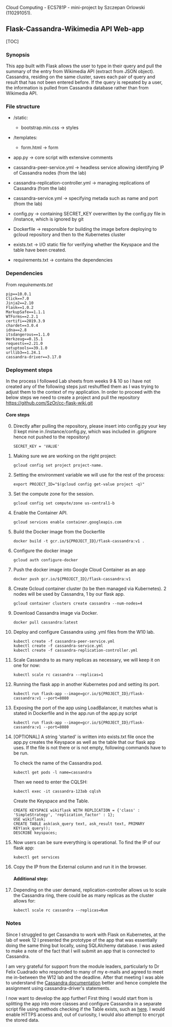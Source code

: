 Cloud Computing - ECS781P - mini-project by Szczepan Orlowski (110291051).

## Flask-Cassandra-Wikimedia API Web-app 

[TOC]



### Synopsis

This app built with Flask allows the user to type in their query and pull the summary of the entry from Wikimedia API (extract from JSON object). Cassandra, residing on the same cluster, saves each pair of query and result that has not been entered before. If the query is repeated by a user, the information is pulled from Cassandra database rather than from Wikimedia API.



### File structure

- /static:

  - bootstrap.min.css -> styles

- /templates:

  - form.html -> form

- app.py  -> core script with extensive comments

- cassandra-peer-service.yml -> headless service allowing identifying IP of Cassandra nodes (from the lab)

- cassandra-replication-controller.yml -> managing replications of Cassandra (from the lab)

- cassandra-service.yml -> specifying metada such as name and port (from the lab)

- config.py -> containing SECRET_KEY overwritten by the config.py file in /instance, which is ignored by git

- Dockerfile -> responsible for building the image before deploying to gcloud repository and then to the Kubernetes cluster

- exists.txt -> I/O static file for verifying whether the Keyspace and the table have been created.

- requirements.txt -> contains the dependencies

  

### Dependencies

From *requirements.txt* 

```
pip==10.0.1
Click==7.0
Jinja2==2.10
Flask==1.0.2
MarkupSafe==1.1.1
WTForms==2.2.1
certifi==2019.3.9
chardet==3.0.4
idna==2.8
itsdangerous==1.1.0
Werkzeug==0.15.1
requests==2.21.0
setuptools==39.1.0
urllib3==1.24.1
cassandra-driver==3.17.0
```



### Deployment steps

In the process I followed Lab sheets from weeks 9 & 10 so I have not created any of the following steps just reshuffled them as I was trying to adjust them to the context of my application. In order to proceed with the below steps we need to create a project and pull the repository https://github.com/SzOr/cc-flask-wiki.git

#### Core steps

0. Directly after pulling the repository, please insert into config.py your key (I kept mine in /instance/config.py, which was included in .gitignore hence not pushed to the repository)

    ```
    SECRET_KEY = 'VALUE' 
    ```

1. Making sure we are working on the right project: 

   ```
   gcloud config set project project-name.
   ```

2. Setting the environment variable we will use for the rest of the process:

   ```
   export PROJECT_ID="$(gcloud config get-value project -q)"
   ```

3. Set the compute zone for the session.

   ```
   gcloud config set compute/zone us-central1-b
   ```

4. Enable the Container API.

   ```
   gcloud services enable container.googleapis.com
   ```

5. Build the Docker image from the Dockerfile

   ```
   docker build -t gcr.io/${PROJECT_ID}/flask-cassandra:v1 .
   ```

6. Configure the docker image

   ```
   gcloud auth configure-docker
   ```

7. Push the docker image into Google Cloud Container as an app

   ```
   docker push gcr.io/${PROJECT_ID}/flask-cassandra:v1
   ```

8. Create Gcloud container cluster (to be then managed via Kubernetes). 2 nodes will be used by Cassandra, 1 by our flask app.

   ```
   gcloud container clusters create cassandra --num-nodes=4
   ```

9. Download Cassandra image via Docker.

   ```
   docker pull cassandra:latest
   ```

10. Deploy and configure Cassandra using .yml files from the W10 lab.

    ```
    kubectl create -f cassandra-peer-service.yml
    kubectl create -f cassandra-service.yml
    kubectl create -f cassandra-replication-controller.yml
    ```

11. Scale Cassandra to as many replicas as necessary, we will keep it on one for now:

    ```
    kubectl scale rc cassandra --replicas=1 
    ```

12. Running the flask app in another Kubernetes pod and setting its port.

    ```
    kubectl run flask-app --image=gcr.io/${PROJECT_ID}/flask-cassandra:v1 --port=8080
    ```

13. Exposing the port of the app using LoadBalancer, it matches what is stated in Dockerfile and in the app.run of the app.py script

    ```
    kubectl run flask-app --image=gcr.io/${PROJECT_ID}/flask-cassandra:v1 --port=8080
    ```

14. [OPTIONAL] A string 'started' is written into exists.txt file once the app.py creates the Keyspace as well as the table that our flask app uses. If the file is not there or is not empty, following commands have to be run.

    To check the name of the Cassandra pod.

    ```
    kubectl get pods -l name=cassandra
    ```

    Then we need to enter the CQLSH:

    ```
    kubectl exec -it cassandra-123ab cqlsh
    ```

    Create the Keyspace and the Table.

    ```
    CREATE KEYSPACE wikiflask WITH REPLICATION = {'class' : 'SimpleStrategy', 'replication_factor' : 1};
    USE wikiflask;
    CREATE TABLE ask(ask_query text, ask_result text, PRIMARY KEY(ask_query));
    DESCRIBE keyspaces;
    ```

15. Now users can be sure everything is operational. To find the IP of our flask app:

    ```
    kubectl get services
    ```

16. Copy the  IP from the External column and run it in the browser.

    

    #### Additional step:

17. Depending on the user demand, replication-controller allows us to scale the Cassandra ring, there could be as many replicas as the cluster allows for:

    ```
    kubectl scale rc cassandra --replicas=Num
    ```



### Notes

Since I struggled to get Cassandra to work with Flask on Kubernetes, at the lab of week 12 I presented the prototype of the app that was essentially doing the same thing but locally, using SQLAlchemy database. I was asked to make a note of the fact that I will submit an app that is connected to Cassandra.

I am very grateful for support from the module leaders, particularly to Dr Felix Cuadrado who responded to many of my e-mails and agreed to meet me in-between the W12 lab and the deadline. After that meeting I was able to understand the [Cassandra documentation](https://datastax.github.io/python-driver/api/cassandra) better and hence complete the assignment using cassandra-driver's statements.  

I now want to develop the app further! First thing I would start from is splitting the app into more classes and configure Cassandra in a separate script file using methods checking if the Table exists, such as [here](https://datastax.github.io/python-driver/_modules/cassandra.html#AlreadyExists). I would enable HTTPS access and, out of curiosity, I would also attempt to encrypt the stored data.

